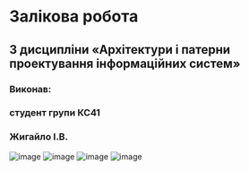 # Залікова робота
## З дисципліни «Архітектури і патерни проектування інформаційних систем»
### Виконав:
### студент групи КС41 
### Жигайло І.В.
![image](https://github.com/user-attachments/assets/f35380cf-fe8e-4fde-8ec1-2a8810e7f7bd)
![image](https://github.com/user-attachments/assets/98e88cf6-d24c-402c-b253-a3c151a8761c)
![image](https://github.com/user-attachments/assets/1f8709e2-a047-4d30-a71b-4cf2c1eece48)
![image](https://github.com/user-attachments/assets/66270735-b9a1-47e0-a4bf-383a2e0c1314)
